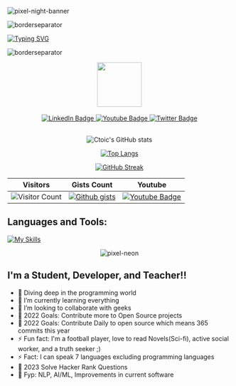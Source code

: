 




![pixel-night-banner](https://github.com/Ctoic/Ctoic/assets/90936436/fab74104-e85f-44fe-aa92-9eb7aba51e30)








![borderseparator](https://github.com/Ctoic/Ctoic/assets/90936436/b0885c98-6e49-4365-93f1-fd2fcaed194c)






[![Typing SVG](https://readme-typing-svg.demolab.com?font=Fira+Code&size=30&pause=1000&center=true&width=435&lines=Hello+Geeks+!;I'm+Najam+Ali+Abbas+;Let's+Follow+EachOther;Sophomore;ComputerSCience;Student;Happy+Coding;I'm+a+Pythonista+)](https://git.io/typing-svg)

![borderseparator](https://github.com/Ctoic/Ctoic/assets/90936436/ff2a1e28-a7ad-448e-a20e-cc3a62715e72)

  

<div id="header" align="center">
  <img src="https://media.giphy.com/media/v1.Y2lkPTc5MGI3NjExN2NkMjBkYTVkZTZjMzZkOWRmNGQ4NmE5ZGExMDNhZjVmZjJiNDk1MSZjdD1z/M9gbBd9nbDrOTu1Mqx/giphy.gif" width="100"/>
 
</div>
<div>

</div>
<br>


<div id="header" align="center">
<div id="badges">
  <a href="https://www.linkedin.com/in/najam-ali-abbas-614211216/">
    <img src="https://img.shields.io/badge/LinkedIn-blue?style=for-the-badge&logo=linkedin&logoColor=white" alt="LinkedIn Badge"/>
  </a>
  <a href="https://www.youtube.com/channel/UC4ZY1JKm3nuqX3XcCf9l0xQ/featured">
    <img src="https://img.shields.io/badge/YouTube-red?style=for-the-badge&logo=youtube&logoColor=white" alt="Youtube Badge"/>
  </a>
  <a href="https://twitter.com/Ct0ic">
    <img src="https://img.shields.io/badge/Twitter-blue?style=for-the-badge&logo=twitter&logoColor=white" alt="Twitter Badge"/>
  </a>
</div>
  </div>

<br>

<div align="center">

![Ctoic's GitHub stats](https://github-readme-stats.vercel.app/api?username=ctoic&show_icons=true&theme=radical) 



</div>


  <div align="center">



  

[![Top Langs](https://github-readme-stats.vercel.app/api/top-langs/?username=ctoic&layout=pie&bg_color=00000000)](https://github.com/ctoic/github-readme-stats)








  
  </div>
  
  <div align="center">

  
  

[![GitHub Streak](https://streak-stats.demolab.com/?user=ctoic&theme=radical)](https://git.io/streak-stats)

  
  
  
  
  </div>

  
 <div  align="center">
 


| Visitors | Gists Count | Youtube |
| -------- | -----------| --------|
| ![Visitor Count](https://profile-counter.glitch.me/{Ctoic}/count.svg) | [![Github gists](https://gist-count.vercel.app/api?username=Ctoic)](https://gist.github.com/Ctoic) | [![Youtube Badge](https://img.shields.io/badge/YouTube-red?style=for-the-badge&logo=youtube&logoColor=white)](https://www.youtube.com/channel/UC4ZY1JKm3nuqX3XcCf9l0xQ/featured) 



 </div>
  
  
  ## Languages and Tools:
  



 
 [![My Skills](https://skillicons.dev/icons?i=java,kotlin,nodejs,figma,python,bash,c,cs,cpp,css,html,discord,django,docker,eclipse,flask,git,github,idea,js,latex,linux,py,vim,vscodewordpress&theme=dark&perline=8)](https://skillicons.dev)





 
<div align="center">
  
![pixel-neon](https://github.com/Ctoic/Ctoic/assets/90936436/8f9b03ab-7642-48d9-a75e-f2f3778dd4da)

</div>

## I'm a Student, Developer, and Teacher!!

- 🔭 Diving deep in the programming world
- 🌱 I’m currently learning everything 
- 👯 I’m looking to collaborate with geeks 
- 🥅 2022 Goals: Contribute more to Open Source projects
- 🥅 2022 Goals: Contribute Daily to open source which means 365 commits this year
- ⚡ Fun fact: I'm a football player, love to read Novels(Sci-fi), active social worker, and a truth seeker ;)
- ⚡ Fact: I can speak 7 languages excluding programming languages 
- 🥅 2023 Solve Hacker Rank Questions 
- 🤔 Fyp: NLP, AI/ML, Improvements in current software

